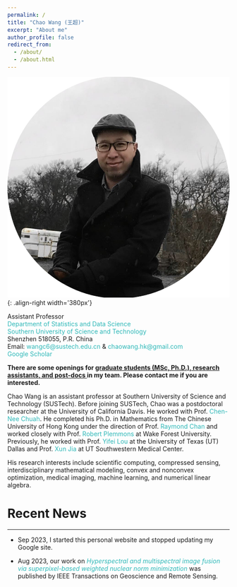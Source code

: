 ```yaml
---
permalink: /
title: "Chao Wang (王超)"
excerpt: "About me"
author_profile: false
redirect_from: 
  - /about/
  - /about.html
---
```


![profile](/images/profile.png){: .align-right width='380px'}

<div>
Assistant Professor
<br>
 <a href="https://stat-ds.sustech.edu.cn/" style="color:#2eb8b8;text-decoration:none;"> Department of Statistics and Data Science  </a> 
<br>
<a href="https://sustech.edu.cn/en/" style="color:#2eb8b8;text-decoration:none;"> Southern University of Science and Technology  </a>  
<br>
Shenzhen 518055, P.R. China
</div>


<div>
<i class="fas fa-envelope"></i> Email: <a href="mailto:wangc6@sustech.edu.cn" style="color:#2eb8b8;text-decoration:none;"> wangc6@sustech.edu.cn </a>  & 
<a href="mailto:chaowang.hk@gmail.com" style="color:#2eb8b8;text-decoration:none;"> chaowang.hk@gmail.com </a>
<br>
<i class="ai ai-google-scholar-square"></i> <a href="https://scholar.google.com/citations?user=PBchRWYAAAAJ&hl=en" style="color:#2eb8b8;text-decoration:none;"> Google Scholar </a>
 </div>

**There are some openings for <u> graduate students (MSc, Ph.D.), research assistants, and post-docs </u> in my team. Please contact me if you are interested.**

Chao Wang is an assistant professor at Southern University of Science and Technology (SUSTech). Before joining SUSTech, Chao was a postdoctoral researcher at the University of California Davis. He worked with Prof. <a href="https://www.ece.ucdavis.edu/~chuah/rubinet/" style="color:#2eb8b8;text-decoration:none;"> Chen-Nee Chuah</a>. He completed his Ph.D. in Mathematics from The Chinese University of Hong Kong under the direction of Prof. <a href="https://scholars.cityu.edu.hk/en/persons/hon-fu-raymond-chan(98f1cf10-a01a-4642-8470-c48b0e977687).html" style="color:#2eb8b8;text-decoration:none;"> Raymond Chan</a>  and worked closely with Prof. <a href="https://faculty.sites.wfu.edu/plemmons/" style="color:#2eb8b8;text-decoration:none;"> Robert Plemmons </a>  at Wake Forest University. Previously, he worked with Prof. <a href="https://sites.google.com/site/louyifei/" style="color:#2eb8b8;text-decoration:none;"> Yifei Lou </a>  at the University of Texas (UT) Dallas and Prof. <a href="https://www.hopkinsmedicine.org/profiles/details/xun-jia" style="color:#2eb8b8;text-decoration:none;"> Xun Jia </a> at UT Southwestern Medical Center.


His research interests include scientific computing, compressed sensing, interdisciplinary mathematical modeling, convex and nonconvex optimization, medical imaging, machine learning, and numerical linear algebra.



# Recent News
---
- Sep 2023, I started this personal website and stopped updating my Google site.
  
- Aug 2023, our work on <a href="https://ieeexplore.ieee.org/abstract/document/10231145/" style="color:#2eb8b8;text-decoration:none;"> _Hyperspectral and multispectral image fusion via superpixel-based weighted nuclear norm minimization_  </a> was published by IEEE Transactions on Geoscience and Remote Sensing.



&nbsp;

&nbsp;

&nbsp;
